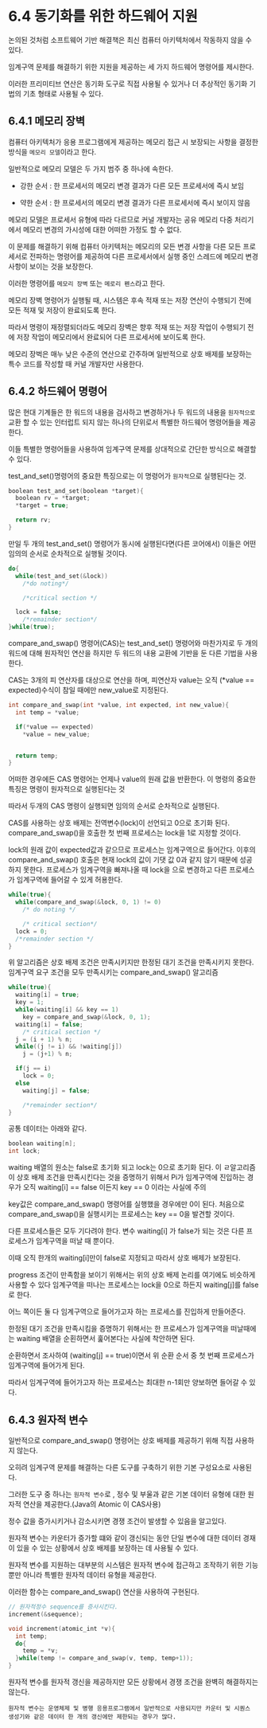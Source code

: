 # 6.4 동기화를 위한 하드웨어 지원

논의된 것처럼 소프트웨어 기반 해결책은 최신 컴퓨터 아키텍처에서 작동하지 않을 수 있다.

임계구역 문제를 해결하기 위한 지원을 제공하는 세 가지 하드웨어 명령어를 제시한다.

이러한 프리미티브 연산은 동기화 도구로 직접 사용될 수 있거나 더 추상적인 동기화 기법의 기초 형태로 사용될 수 있다.

## 6.4.1 메모리 장벽

컴퓨터 아키텍처가 응용 프로그램에게 제공하는 메모리 접근 시 보장되는 사항을 결정한 방식을 `메모리 모델`이라고 한다.

일반적으로 메모리 모델은 두 가지 범주 중 하나에 속한다.

-   강한 순서 : 한 프로세서의 메모리 변경 결과가 다른 모든 프로세서에 즉시 보임

-   약한 순서 : 한 프로세서의 메모리 변경 결과가 다른 프로세서에 즉시 보이지 않음

메모리 모델은 프로세서 유형에 따라 다르므로 커널 개발자는 공유 메모리 다중 처리기에서 메모리 변경의 가시성에 대한 어떠한 가정도 할 수 없다.

이 문제를 해결하기 위해 컴퓨터 아키텍처는 메모리의 모든 변경 사항을 다른 모든 프로세서로 전파하는 명령어를 제공하여 다른 프로세서에서 실행 중인 스레드에 메모리 변경 사항이 보이는 것을 보장한다.

이러한 명령어를 `메모리 장벽` 또는 `메로리 펜스`라고 한다.

메모리 장벽 명령어가 실행될 때, 시스템은 후속 적재 또는 저장 연산이 수행되기 전에 모든 적재 및 저장이 완료되도록 한다.

따라서 명령이 재정렬되더라도 메모리 장벽은 향후 적재 또는 저장 작업이 수행되기 전에 저장 작업이 메모리에서 완료되어 다른 프로세서에 보이도록 한다.

메모리 장벅은 매누 낮은 수준의 연산으로 간주하며 일반적으로 상호 배제를 보장하는 특수 코드를 작성할 때 커널 개발자만 사용한다.

## 6.4.2 하드웨어 명령어

많은 현대 기계들은 한 워드의 내용을 검사하고 변경하거나 두 워드의 내용을 `원자적으로`교환 할 수 있는 인터럽트 되지 않는 하나의 단위로서 특별한 하드웨어 명령어들을 제공한다.

이들 특별한 명령어들을 사용하여 임계구역 문제를 상대적으로 간단한 방식으로 해결할 수 있다.

test_and_set()명령어의 중요한 특징으로는 이 명령어가 `원자적`으로 실행된다는 것.

```c
boolean test_and_set(boolean *target){
  boolean rv = *target;
  *target = true;

  return rv;
}
```

만일 두 개의 test_and_set() 명령어가 동시에 실행된다면(다른 코어에서) 이들은 어떤 임의의 순서로 순차적으로 실행될 것이다.

```c
do{
  while(test_and_set(&lock))
    /*do noting*/

    /*critical section */

  lock = false;
    /*remainder section*/
}while(true);
```

compare_and_swap() 명령어(CAS)는 test_and_set() 명령어와 마찬가지로 두 개의 워드에 대해 원자적인 연산을 하지만 두 워드의 내용 교환에 기반을 둔 다른 기법을 사용한다.

CAS는 3개의 피 연산자를 대상으로 연산을 하며, 피연산자 value는 오직 (\*value == expected)수식이 참일 때에만 new_value로 지정된다.

```c
int compare_and_swap(int *value, int expected, int new_value){
  int temp = *value;

  if(*value == expected)
    *value = new_value;


  return temp;
}
```

어떠한 경우에든 CAS 명령어는 언제나 value의 원래 값을 반환한다. 이 명령의 중요한 특징은 명령이 원자적으로 실행된다는 것

따라서 두개의 CAS 명령이 실행되면 임의의 순서로 순차적으로 실행된다.

CAS를 사용하는 상호 배제는 전역변수(lock)이 선언되고 0으로 초기화 된다. compare_and_swap()을 호출한 첫 번째 프로세스는 lock을 1로 지정할 것이다.

lock의 원래 값이 expected값과 같으므로 프로세스는 임계구역으로 들어간다. 이후의 compare_and_swap() 호출은 현재 lock의 값이 기댓 값 0과 같지 않기 때문에 성공하지 못한다. 프로세스가 임계구역을 빠져나올 때 lock을 으로 변경하고 다른 프로세스가 임계구역에 들어갈 수 있게 허용한다.

```c
while(true){
  while(compare_and_swap(&lock, 0, 1) != 0)
    /* do noting */

    /* critical section*/
  lock = 0;
  /*remainder section */
}
```

위 알고리즘은 상호 배제 조건은 만족시키지만 한정된 대기 조건을 만족시키지 못한다. 임계구역 요구 조건을 모두 만족시키는 compare_and_swap() 알고리즘

```c
while(true){
  waiting[i] = true;
  key = 1;
  while(waiting[i] && key == 1)
    key = compare_and_swap(&lock, 0, 1);
  waiting[i] = false;
    /* critical section */
  j = (i + 1) % n;
  while((j != i) && !waiting[j])
    j = (j+1) % n;

  if(j == i)
    lock = 0;
  else
    waiting[j] = false;

    /*remainder section*/
}
```

공통 데이터는 아래와 같다.

```c
boolean waiting[n];
int lock;
```

waiting 배열의 원소는 false로 초기화 되고 lock는 0으로 초기화 된다. 이 ㄹ알고리즘이 상호 배제 조건을 만족시킨다는 것을 증명하기 위해서 Pi가 임계구역에 진입하는 경우가 오직 waiting[i] == false 이든지 key == 0 이라는 사실에 주의

key값은 compare_and_swap() 명령어를 실행했을 경우에만 0이 된다. 처음으로 compare_and_swap()을 실행시키는 프로세스는 key == 0을 발견할 것이다.

다른 프로세스들은 모두 기다려야 한다. 변수 waiting[i] 가 false가 되는 것은 다른 프로세스가 임계구역을 떠날 때 뿐이다.

이때 오직 한개의 waiting[i]만이 false로 지정되고 따라서 상호 배제가 보장된다.

progress 조건이 만족함을 보이기 위해서는 위의 상호 배제 논리를 여기에도 비슷하게 사용할 수 있다 임계구역을 떠나는 프로세스는 lock을 0으로 하든지 waiting[j]를 false로 한다.

어느 쪽이든 둘 다 임계구역으로 들어가고자 하는 프로세스를 진입하게 만들어준다.

한정된 대기 조건을 만족시킴을 증명하기 위해서는 한 프로세스가 임계구역을 떠날때에는 waiting 배열을 순횐하면서 훑어본다는 사실에 착안하면 된다.

순환하면서 조사하여 (waiting[j] == true)이면서 위 순환 순서 중 첫 번째 프로세스가 임계구역에 들어가게 된다.

따라서 임계구역에 들어가고자 하는 프로세스는 최대한 n-1회만 양보하면 들어갈 수 있다.

## 6.4.3 원자적 변수

일반적으로 compare_and_swap() 명령어는 상호 배제를 제공하기 위해 직접 사용하지 않는다.

오히려 임계구역 문제를 해결하는 다른 도구를 구축하기 위한 기본 구성요소로 사용된다.

그러한 도구 중 하나는 `원자적 변수`로 , 정수 및 부울과 같은 기본 데이터 유형에 대한 원자적 연산을 제공한다.(Java의 Atomic 이 CAS사용)

정수 값을 증가시키거나 감소시키면 경쟁 조건이 발생할 수 있음을 알고있다.

원자적 변수는 카운터가 증가할 떄와 같이 갱신되는 동안 단일 변수에 대한 데이터 경재이 있을 수 있는 상황에서 상호 배제를 보장하는 데 사용될 수 있다.

원자적 변수를 지원하는 대부분의 시스템은 원자적 변수에 접근하고 조작하기 위한 기능뿐만 아니라 특별한 원자적 데이터 유형을 제공한다.

이러한 함수는 compare_and_swap() 연산을 사용하여 구현된다.

```c
// 원자적정수 sequence를 증사시킨다.
increment(&sequence);

void increment(atomic_int *v){
  int temp;
  do{
    temp = *v;
  }while(temp != compare_and_swap(v, temp, temp+1));
}
```

원자적 변수를 원자적 갱신을 제공하지만 모든 상황에서 경쟁 조건을 완벽히 해결하지는 않는다.

`원자적 변수는 운영체제 및 병행 응용프로그램에서 일반적으로 사용되지만 카운터 및 시퀀스 생성기와 같은 데이터 한 개의 갱신에만 제한되는 경우가 많다.`
